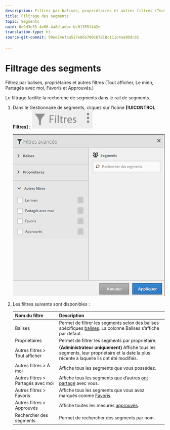 ```yaml
---
description: Filtrez par balises, propriétaires et autres filtres (Tout afficher, Le mien, Partagés avec moi, Favoris et Approuvés.)
title: Filtrage des segments
topic: Segments
uuid: 6e9d3e55-4e06-4a8d-adbc-bc01355f442e
translation-type: ht
source-git-commit: 99ee24efaa517e8da700c67818c111c4aa90dc02

---
```



# Filtrage des segments

Filtrez par balises, propriétaires et autres filtres (Tout afficher, Le mien, Partagés avec moi, Favoris et Approuvés.)

Le filtrage facilite la recherche de segments dans le rail de segments.

1. Dans le Gestionnaire de segments, cliquez sur l’icône **[!UICONTROL Filtres]** : ![](assets/filter_icon.png)

   ![](assets/filtering.png)

1. Les filtres suivants sont disponibles :

   | Nom du filtre | Description |
   |---|---|
   | Balises | Permet de filtrer les segments selon des balises spécifiques  [balises](/help/components/c-segmentation/c-segmentation-workflow/seg-tag.md). La colonne Balises s’affiche par défaut. |
   | Propriétaires | Permet de filtrer les segments par propriétaire. |
   | Autres filtres > Tout afficher | **(Administrateur uniquement)** Affiche tous les segments, leur propriétaire et la date la plus récente à laquelle ils ont été modifiés. |
   | Autres filtres > À moi | Affiche tous les segments que vous possédez. |
   | Autres filtres > Partagés avec moi | Affiche tous les segments que d’autres  [ont partagé](/help/components/c-segmentation/c-segmentation-workflow/t-seg-share.md) avec vous. |
   | Autres filtres > Favoris | Affiche tous les segments que vous avez marqués comme  [Favoris](/help/components/c-segmentation/c-segmentation-workflow/t-seg-favorite.md). |
   | Autres filtres > Approuvés | Affiche toutes les mesures  [approuvés](/help/components/c-segmentation/c-segmentation-workflow/seg-approve.md). |
   | Rechercher des segments | Permet de rechercher des segments par nom. |

